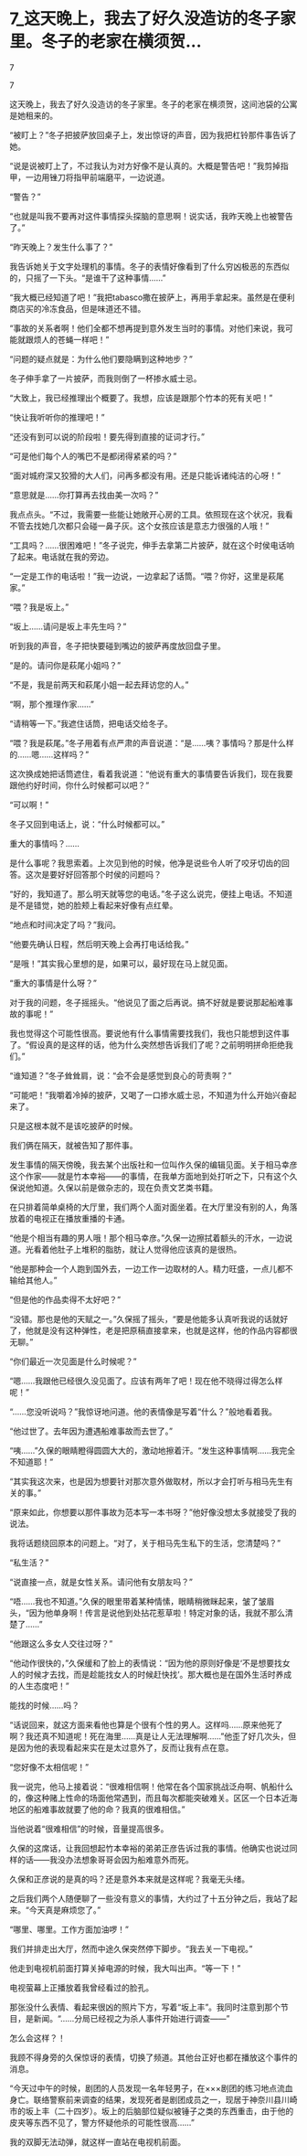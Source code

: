 # 7_这天晚上，我去了好久没造访的冬子家里。冬子的老家在横须贺...

7

7

这天晚上，我去了好久没造访的冬子家里。冬子的老家在横须贺，这间池袋的公寓是她租来的。

“被盯上？”冬子把披萨放回桌子上，发出惊讶的声音，因为我把杠铃那件事告诉了她。

“说是说被盯上了，不过我认为对方好像不是认真的。大概是警告吧！”我剪掉指甲，一边用锉刀将指甲前端磨平，一边说道。

“警告？”

“也就是叫我不要再对这件事情探头探脑的意思啊！说实话，我昨天晚上也被警告了。”

“昨天晚上？发生什么事了？”

我告诉她关于文字处理机的事情。冬子的表情好像看到了什么穷凶极恶的东西似的，只摇了一下头。“是谁干了这种事情……”

“我大概已经知道了吧！”我把tabasco撒在披萨上，再用手拿起来。虽然是在便利商店买的冷冻食品，但是味道还不错。

“事故的关系者啊！他们全都不想再提到意外发生当时的事情。对他们来说，我可能就跟烦人的苍蝇一样吧！”

“问题的疑点就是：为什么他们要隐瞒到这种地步？”

冬子伸手拿了一片披萨，而我则倒了一杯掺水威士忌。

“大致上，我已经推理出个概要了。我想，应该是跟那个竹本的死有关吧！”

“快让我听听你的推理吧！”

“还没有到可以说的阶段啦！要先得到直接的证词才行。”

“可是他们每个人的嘴巴不是都闭得紧紧的吗？”

“面对城府深又狡猾的大人们，问再多都没有用。还是只能诉诸纯洁的心呀！”

“意思就是……你打算再去找由美一次吗？”

我点点头。“不过，我需要一些能让她敞开心房的工具。依照现在这个状况，我看不管去找她几次都只会碰一鼻子灰。这个女孩应该是意志力很强的人哦！”

“工具吗？……很困难吧！”冬子说完，伸手去拿第二片披萨，就在这个时侯电话响了起来。电话就在我的旁边。

“一定是工作的电话啦！”我一边说，一边拿起了话筒。“喂？你好，这里是萩尾家。”

“喂？我是坂上。”

“坂上……请问是坂上丰先生吗？”

听到我的声音，冬子把快要碰到嘴边的披萨再度放回盘子里。

“是的。请问你是萩尾小姐吗？”

“不是，我是前两天和萩尾小姐一起去拜访您的人。”

“啊，那个推理作家……”

“请稍等一下。”我遮住话筒，把电话交给冬子。

“喂？我是萩尾。”冬子用着有点严肃的声音说道：“是……咦？事情吗？那是什么样的……嗯……这样吗？”

这次换成她把话筒遮住，看着我说道：“他说有重大的事情要告诉我们，现在我要跟他约好时间，你什么时候都可以吧？”

“可以啊！”

冬子又回到电话上，说：“什么时候都可以。”

重大的事情吗？……

是什么事呢？我思索着。上次见到他的时候，他净是说些令人听了咬牙切齿的回答。这次是要好好回答那个时侯的问题吗？

“好的，我知道了。那么明天就等您的电话。”冬子这么说完，便挂上电话。不知道是不是错觉，她的脸颊上看起来好像有点红晕。

“地点和时间决定了吗？”我问。

“他要先确认日程，然后明天晚上会再打电话给我。”

“是哦！”其实我心里想的是，如果可以，最好现在马上就见面。

“重大的事情是什么呀？”

对于我的问题，冬子摇摇头。“他说见了面之后再说。搞不好就是要说那起船难事故的事呢！”

我也觉得这个可能性很高。要说他有什么事情需要找我们，我也只能想到这件事了。“假设真的是这样的话，他为什么突然想告诉我们了呢？之前明明拼命拒绝我们。”

“谁知道？”冬子耸耸肩，说：“会不会是感觉到良心的苛责啊？”

“可能吧！”我嚼着冷掉的披萨，又喝了一口掺水威士忌，不知道为什么开始兴奋起来了。

只是这根本就不是该吃披萨的时候。

我们俩在隔天，就被告知了那件事。

发生事情的隔天傍晚，我去某个出版社和一位叫作久保的编辑见面。关于相马幸彦这个作家——就是竹本幸裕——的事情，在我单方面地到处打听之下，只有这个久保说他知道。久保以前是做杂志的，现在负责文艺类书籍。

在只排着简单桌椅的大厅里，我们两个人面对面坐着。在大厅里没有别的人，角落放着的电视正在播放重播的卡通。

“他是个相当有趣的男人哦！那个相马幸彦。”久保一边擦拭着额头的汗水，一边说道。光看着他肚子上堆积的脂肪，就让人觉得他应该真的是很热。

“他是那种会一个人跑到国外去，一边工作一边取材的人。精力旺盛，一点儿都不输给其他人。”

“但是他的作品卖得不太好吧？”

“没错。那也是他的天赋之一。”久保摇了摇头，“要是他能多认真听我说的话就好了，他就是没有这种弹性，老是把原稿直接拿来，也就是这样，他的作品内容都很无聊。”

“你们最近一次见面是什么时候呢？”

“嗯……我跟他已经很久没见面了。应该有两年了吧！现在他不晓得过得怎么样呢！”

“……您没听说吗？”我惊讶地问道。他的表情像是写着“什么？”般地看着我。

“他过世了。去年因为遭遇船难事故而去世了。”

“咦……”久保的眼睛瞪得圆圆大大的，激动地擦着汗。“发生这种事情啊……我完全不知道耶！”

“其实我这次来，也是因为想要针对那次意外做取材，所以才会打听与相马先生有关的事。”

“原来如此，你想要以那件事故为范本写一本书呀？”他好像没想太多就接受了我的说法。

我将话题绕回原本的问题上。“对了，关于相马先生私下的生活，您清楚吗？”

“私生活？”

“说直接一点，就是女性关系。请问他有女朋友吗？”

“唔……我也不知道。”久保的眼里带着某种情愫，眼睛稍微眯起来，皱了皱眉头，“因为他单身啊！传言是说他到处拈花惹草啦！特定对象的话，我就不那么清楚了……”

“他跟这么多女人交往过呀？”

“他动作很快的，”久保缓和了脸上的表情说：“因为他的原则好像是‘不是想要找女人的时候才去找，而是趁能找女人的时候赶快找’。那大概也是在国外生活时养成的人生态度吧！”

能找的时候……吗？

“话说回来，就这方面来看他也算是个很有个性的男人。这样吗……原来他死了啊？我还真不知道呢！死在海里……真是让人无法理解啊……”他歪了好几次头，但是因为他的表现看起来实在是太过意外了，反而让我有点在意。

“您好像不太相信呢！”

我一说完，他马上接着说：“很难相信啊！他常在各个国家挑战泛舟啊、帆船什么的，像这种赌上性命的场面他常遇到，而且每次都能突破难关。区区一个日本近海地区的船难事故就要了他的命？我真的很难相信。”

当他说着“很难相信”的时候，音量提高很多。

久保的这席话，让我回想起竹本幸裕的弟弟正彦告诉过我的事情。他确实也说过同样的话——我没办法想象哥哥会因为船难意外而死。

久保和正彦说的是真的吗？还是意外本来就是这样呢？我毫无头绪。

之后我们两个人随便聊了一些没有意义的事情，大约过了十五分钟之后，我站了起来。“今天真是麻烦您了。”

“哪里、哪里。工作方面加油啰！”

我们并排走出大厅，然而中途久保突然停下脚步。“我去关一下电视。”

他走到电视机前面打算关掉电源的时候，我大叫出声。“等一下！”

电视萤幕上正播放着我曾经看过的脸孔。

那张没什么表情、看起来很凶的照片下方，写着“坂上丰”。我同时注意到那个节目，是新闻。“……分局已经视之为杀人事件开始进行调查——”

怎么会这样？！

我顾不得身旁的久保惊讶的表情，切换了频道。其他台正好也都在播放这个事件的消息。

“今天过中午的时候，剧团的人员发现一名年轻男子，在×××剧团的练习地点流血身亡。联络警察前来调查的结果，发现死者是剧团成员之一，现居于神奈川县川崎市的坂上丰（二十四岁）。坂上的后脑部位疑似被锤子之类的东西重击，由于他的皮夹等东西不见了，警方怀疑他杀的可能性很高……”

我的双脚无法动弹，就这样一直站在电视机前面。